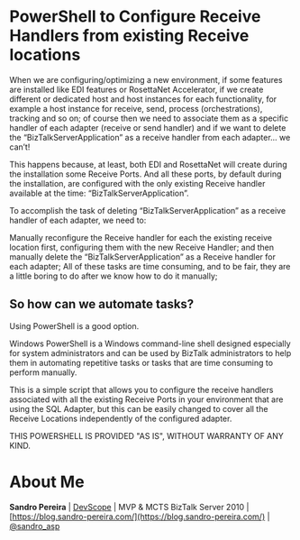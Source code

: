 # PowerShell to Configure Receive Handlers from existing Receive locations
When we are configuring/optimizing a new environment, if some features are installed like EDI features or RosettaNet Accelerator, if we create different or dedicated host and host instances for each functionality, for example a host instance for receive, send, process (orchestrations), tracking and so on; of course then we need to associate them as a specific handler of each adapter (receive or send handler) and if we want to delete the “BizTalkServerApplication” as a receive handler from each adapter… we can’t!

This happens because, at least, both EDI and RosettaNet will create during the installation some Receive Ports. And all these ports, by default during the installation, are configured with the only existing Receive handler available at the time: “BizTalkServerApplication”.

To accomplish the task of deleting “BizTalkServerApplication” as a receive handler of each adapter, we need to:

Manually reconfigure the Receive handler for each the existing receive location first, configuring them with the new Receive Handler;
and then manually delete the “BizTalkServerApplication” as a Receive handler for each adapter; 
All of these tasks are time consuming, and to be fair, they are a little boring to do after we know how to do it manually;

## So how can we automate tasks?
Using PowerShell is a good option.

Windows PowerShell is a Windows command-line shell designed especially for system administrators and can be used by BizTalk administrators to help them in automating repetitive tasks or tasks that are time consuming to perform manually.

This is a simple script that allows you to configure the receive handlers associated with all the existing Receive Ports in your environment that are using the SQL Adapter, but this can be easily changed to cover all the Receive Locations independently of the configured adapter.

THIS POWERSHELL IS PROVIDED "AS IS", WITHOUT WARRANTY OF ANY KIND.

# About Me
**Sandro Pereira** | [DevScope](http://www.devscope.net/) | MVP & MCTS BizTalk Server 2010 | [https://blog.sandro-pereira.com/](https://blog.sandro-pereira.com/) | [@sandro_asp](https://twitter.com/sandro_asp)